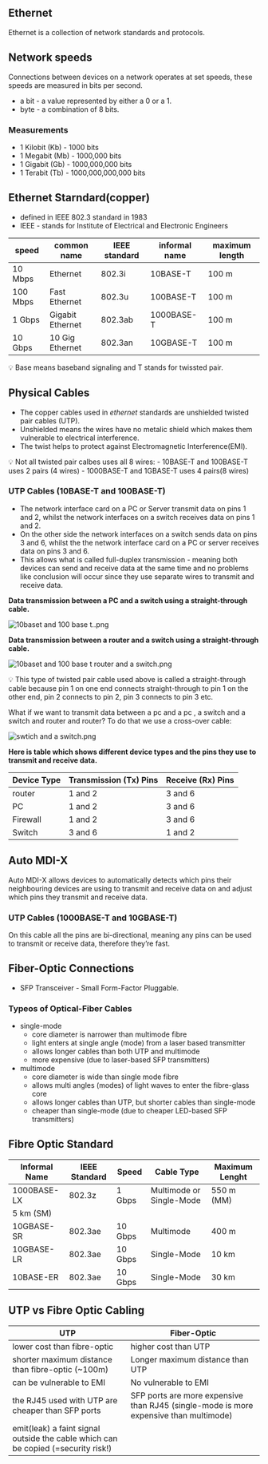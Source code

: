 ## Ethernet

Ethernet is a collection of network standards and protocols.

## Network speeds

Connections between devices on a network operates at set speeds, these speeds are measured in bits per second.

- a bit - a value represented by either a 0 or a 1.
- byte - a combination of 8 bits.

### Measurements

- 1 Kilobit (Kb) - 1000 bits
- 1 Megabit (Mb) - 1000,000 bits
- 1 Gigabit (Gb) - 1000,000,000 bits
- 1 Terabit (Tb) - 1000,000,000,000 bits

## Ethernet Starndard(copper)

- defined in IEEE 802.3 standard in 1983
- IEEE - stands for Institute of Electrical and Electronic Engineers

| speed | common name | IEEE standard | informal name | maximum length |
| --- | --- | --- | --- | --- |
| 10 Mbps | Ethernet | 802.3i | 10BASE-T | 100 m |
| 100 Mbps | Fast Ethernet | 802.3u | 100BASE-T | 100 m |
| 1 Gbps | Gigabit Ethernet | 802.3ab | 1000BASE-T | 100 m |
| 10 Gbps | 10 Gig Ethernet | 802.3an | 10GBASE-T | 100 m |

<aside>
💡 Base means  baseband signaling and T stands for twissted pair.

</aside>

## Physical Cables

- The copper cables used in *ethernet* standards are unshielded twisted pair cables (UTP).
- Unshielded means the wires have no metalic shield which makes them vulnerable to electrical interference.
- The twist helps to protect against Electromagnetic Interference(EMI).

<aside>
💡 Not all twisted pair calbes uses all 8 wires:
- 10BASE-T and 100BASE-T uses 2 pairs (4 wires)
- 1000BASE-T and 1GBASE-T uses 4 pairs(8 wires)

</aside>

### UTP Cables (10BASE-T and 100BASE-T)

- The network interface card on a PC or Server transmit data on pins 1 and 2, whilst the network interfaces on a switch receives data on pins 1 and 2.
- On the other side the network interfaces on a switch sends data on pins 3 and 6, whilst the the network interface card on a PC or server receives data on pins 3 and 6.
- This allows what is called full-duplex transmission - meaning both devices can send and receive data at the same time and no problems like conclusion will occur since they use separate wires to transmit and receive data.

**Data transmission between a PC and a switch using a straight-through cable.**

![10baset and 100 base t..png](https://s3-us-west-2.amazonaws.com/secure.notion-static.com/b7be5176-d4ab-48ee-bcf1-d1f0791522f2/10baset_and_100_base_t..png)

**Data transmission between a router and a switch using a straight-through cable.**

![10baset and 100 base t router and a switch.png](https://s3-us-west-2.amazonaws.com/secure.notion-static.com/ac1df2bc-f928-4320-8783-50009d792a7c/10baset_and_100_base_t_router_and_a_switch.png)

<aside>
💡 This type of twisted pair cable used above is called a straight-through cable because pin 1 on one end connects  straight-through to pin 1 on the other end, pin 2 connects to pin 2, pin 3 connects to pin 3 etc.

</aside>

What if we want to transmit data between a pc and a pc , a switch and a switch and router and router? To do that we use a cross-over cable:

![swtich and a switch.png](https://s3-us-west-2.amazonaws.com/secure.notion-static.com/102deabc-c59b-4d20-8f17-a961068e43f1/swtich_and_a_switch.png)

**Here is table which shows different device types and the pins they use to transmit and receive data.**

| Device Type | Transmission (Tx) Pins | Receive (Rx) Pins |
| --- | --- | --- |
| router | 1 and 2 | 3 and 6 |
| PC | 1 and 2 | 3 and 6 |
| Firewall | 1 and 2 | 3 and 6 |
| Switch | 3 and 6 | 1 and 2 |

## Auto MDI-X

Auto MDI-X allows devices to automatically detects which pins their neighbouring devices are using to transmit and receive data on and adjust which pins they transmit and receive data.

### UTP Cables (1000BASE-T and 10GBASE-T)

On this cable all the pins are bi-directional, meaning any pins can be used to transmit or receive data, therefore they’re fast.

## Fiber-Optic Connections

- SFP Transceiver - Small Form-Factor Pluggable.

### Typeos of Optical-Fiber Cables

- single-mode
    - core diameter is narrower than multimode fibre
    - light enters at single angle (mode) from a laser based transmitter
    - allows longer cables than both UTP and multimode
    - more expensive (due to laser-based SFP transmitters)
- multimode
    - core diameter is wide than single mode fibre
    - allows multi angles (modes) of light waves to enter the fibre-glass core
    - allows longer cables than UTP, but shorter cables than single-mode
    - cheaper than single-mode (due to cheaper LED-based SFP transmitters)

## Fibre Optic Standard

| Informal Name | IEEE Standard | Speed | Cable Type | Maximum Lenght |
| --- | --- | --- | --- | --- |
| 1000BASE-LX | 802.3z | 1 Gbps | Multimode or Single-Mode | 550 m (MM)
5 km (SM) |
| 10GBASE-SR | 802.3ae | 10 Gbps | Multimode | 400 m |
| 10GBASE-LR | 802.3ae | 10 Gbps | Single-Mode | 10 km |
| 10BASE-ER | 802.3ae | 10 Gbps | Single-Mode | 30 km |

## UTP vs Fibre Optic Cabling

| UTP | Fiber-Optic |
| --- | --- |
| lower cost than fibre-optic | higher cost than UTP |
| shorter maximum distance than fibre-optic (~100m) | Longer maximum distance than UTP |
| can be vulnerable to EMI | No vulnerable to EMI |
| the RJ45 used with UTP are cheaper than SFP ports | SFP ports are more expensive than RJ45 (single-mode is more expensive than multimode) |
| emit(leak) a faint signal outside the cable which can be copied (=security risk!) |  |